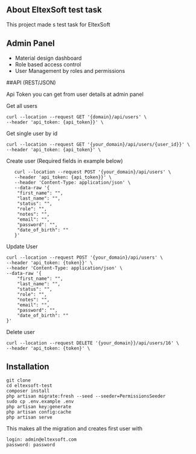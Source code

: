 
## About EltexSoft test task

This project made s test task for EltexSoft

## Admin Panel

- Material design dashboard
- Role based access control
- User Management by roles and permissions

##API (REST/JSON)

Api Token you can get from user details at admin panel

Get all users
    
    curl --location --request GET '{domain}/api/users' \
    --header 'api_token: {api_token}}' \

Get single user by id

    curl --location --request GET '{your_domain}/api/users/{user_id}}' \
    --header 'api_token: {api_token}' \
        
Create user (Required fields in example below)

       curl --location --request POST '{your_domain}/api/users' \
       --header 'api_token: {api_token}}' \
       --header 'Content-Type: application/json' \
       --data-raw '{
        "first_name": "",
        "last_name": "",
        "status": "",
        "role": "",
        "notes": "",
        "email": "",
        "password": "",
        "date_of_birth": ""
       }'
       
Update User 

    curl --location --request POST '{your_domain}/api/users' \
    --header 'api_token: {token}}' \
    --header 'Content-Type: application/json' \
    --data-raw '{
    	"first_name": "",
    	"last_name": "",
    	"status": "",
    	"role": "",
    	"notes": "",
    	"email": "",
    	"password": "",
    	"date_of_birth": ""
    }'
    
Delete user

    curl --location --request DELETE '{your_domain}}/api/users/16' \
    --header 'api_token: {token}' \


## Installation

    git clone
    cd eltexsoft-test
    composer install
    php artisan migrate:fresh --seed --seeder=PermissionsSeeder
    sudo cp .env.example .env
    php artisan key:generate
    php artisan config:cache
    php artisan serve

This makes all the migration and creates first user with

    login: admin@eltexsoft.com
    password: password

